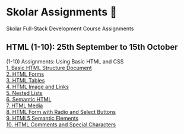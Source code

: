 # Skolar Assignments 📄
Skolar Full-Stack Development Course Assignments 

<div>
<h2>HTML (1-10): 25th September to 15th October</h2>
<p> 
   (1-10) Assignments: Using Basic HTML and CSS <br>
   <a href = "HTML1-10/A1_Basic_HTML_structure/file.html">1. Basic HTML Structure Document </a><br>
   <a href = "HTML1-10/A2_HTML_Forms/file.html">2. HTML Forms </a><br>
   <a href = "HTML1-10/A3_HTML_tables/file.html">3. HTML Tables </a><br>
   <a href = "HTML1-10/A4_HTML_Image_and_Links/file.html">4. HTML Image and Links </a><br>
   <a href = "HTML1-10/A5_Nested_Lists/file.html">5. Nested Lists </a><br>
   <a href = "HTML1-10/A7_Semantic_HTML/file.html">6. Semantic HTML </a><br>
   <a href = "HTML1-10/A9_HTML_Media/file.html">7. HTML Media </a><br>
   <a href = "HTML1-10/A8_HTML_Form_Radio_Select_Buttons/file.html">8. HTML Form with Radio and Select Buttons </a><br>
   <a href = "HTML1-10/A9_HTML5_Semantic_Elements/file.html">9. HTML5  Semantic Elements </a><br>
   <a href = "HTML1-10/A10_HTML_Comments_Spl_characters/file.html">10. HTML Comments and Special Characters </a><br>
   
</p>

  
